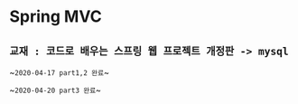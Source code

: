 Spring MVC
=========================================================

`교재 : 코드로 배우는 스프링 웹 프로젝트 개정판 -> mysql`
---------------------------------------------------------

~`2020-04-17 part1,2 완료`~

~`2020-04-20 part3 완료`~
